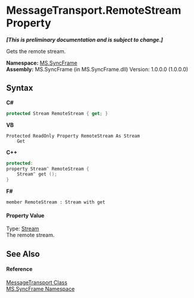 # MessageTransport.RemoteStream Property 
 _**\[This is preliminary documentation and is subject to change.\]**_

Gets the remote stream.

**Namespace:**&nbsp;<a href="de148c19-6fcd-6ea5-c13c-94525bd1dd5b">MS.SyncFrame</a><br />**Assembly:**&nbsp;MS.SyncFrame (in MS.SyncFrame.dll) Version: 1.0.0.0 (1.0.0.0)

## Syntax

**C#**<br />
``` C#
protected Stream RemoteStream { get; }
```

**VB**<br />
``` VB
Protected ReadOnly Property RemoteStream As Stream
	Get
```

**C++**<br />
``` C++
protected:
property Stream^ RemoteStream {
	Stream^ get ();
}
```

**F#**<br />
``` F#
member RemoteStream : Stream with get

```


#### Property Value
Type: <a href="http://msdn2.microsoft.com/en-us/library/8f86tw9e" target="_blank">Stream</a><br />The remote stream.

## See Also


#### Reference
<a href="575abf99-2a1a-6037-410a-d736b8eacb32">MessageTransport Class</a><br /><a href="de148c19-6fcd-6ea5-c13c-94525bd1dd5b">MS.SyncFrame Namespace</a><br />